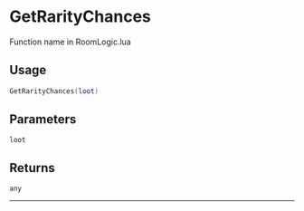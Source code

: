 # GetRarityChances
Function name in RoomLogic.lua
## Usage
```lua
GetRarityChances(loot)
```
## Parameters
`loot`
## Returns
`any`

---